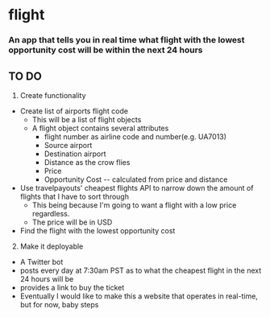 # flight

### An app that tells you in real time what flight with the lowest opportunity cost will be within the next 24 hours

## TO DO

1. Create functionality

  - Create list of airports flight code
    * This will be a list of flight objects
    * A flight object contains several attributes
      - flight number as airline code and number(e.g. UA7013)
      - Source airport
      - Destination airport
      - Distance as the crow flies
      - Price
      - Opportunity Cost -- calculated from price and distance
  - Use travelpayouts' cheapest flights API to narrow down the amount of flights that I have to sort through
    * This being because I'm going to want a flight with a low price regardless.
    * The price will be in USD 
  - Find the flight with the lowest opportunity cost

2. Make it deployable

  - A Twitter bot
  - posts every day at 7:30am PST as to what the cheapest flight in the next 24 hours will be
  - provides a link to buy the ticket
  - Eventually I would like to make this a website that operates in real-time, but for now, baby steps
